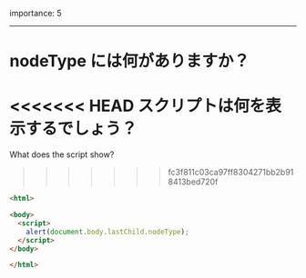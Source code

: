 importance: 5

---

# nodeType には何がありますか？

<<<<<<< HEAD
スクリプトは何を表示するでしょう？
=======
What does the script show?
>>>>>>> fc3f811c03ca97ff8304271bb2b918413bed720f

```html
<html>

<body>
  <script>
    alert(document.body.lastChild.nodeType);
  </script>
</body>

</html>
```
